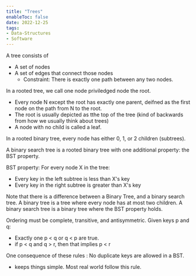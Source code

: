 ```yaml
---
title: "Trees"
enableToc: false
date: 2022-12-25
tags:
- Data-Structures
- Software
---
```



A tree consists of 
- A set of nodes
- A set of edges that connect those nodes
  - Constraint: There is exactly one path between any two nodes.

In a rooted tree, we call one node priviledged node the root.
- Every node N except the root has exactly one parent, deifned as the first node on the path from N to the root.
- The root is usually depicted as tthe top of the tree (kind of backwards from how we usually think about trees)
- A node with no child is called a leaf.

In a rooted binary tree, every node has either 0, 1, or 2 children (subtrees).

A binary search tree is a rooted binary tree with one additional property: the BST property.

BST property: For every node X in the tree: 
- Every key in the left subtree is less than X's key
- Every key in the right subtree is greater than X's key

Note that there is a difference between a Binary Tree, and a binary search tree. A binary tree is a tree where every node has at most two children. A binary search tree is a binary tree where the BST property holds.

Ordering must be complete, transitive, and antisymmetric. Given keys p and q:
- Exactly one p < q or q < p are true.
- if p < q and q > r, then that implies p < r  

One consequence of these rules : No duplicate keys are allowed in a BST.
- keeps things simple. Most real world follow this rule.

